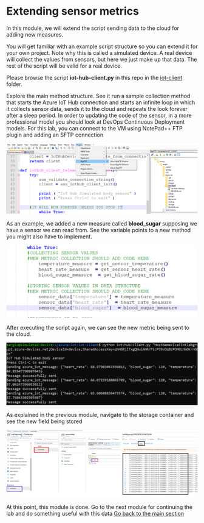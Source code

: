 # Extending sensor metrics

In this module, we will extend the script sending data to the cloud for adding new measures.

You will get familiar with an example script structure so you can extend it for your own project. Note why this is called a simulated device. A real device will collect the values from sensors, but here we just make up that data. The rest of the script will be valid for a real device.

Please browse the script **iot-hub-client.py** in this repo in the [iot-client](./) folder.

Explore the main method structure. See it run a sample collection method that starts the Azure IoT Hub connection and starts an infinite loop in which it collects sensor data, sends it to the cloud and repeats the look forever after a sleep period.
In order to updating the code of the sensor, in a more professional model you should look at DevOps Continuous Deployment models. For this lab, you can connect to the VM using NotePad++ FTP plugin and adding an SFTP connection

![Snapshot](../images/simulated-13.PNG "Azure VM")

As an example, we added a new measure called **blood_sugar** supposing we have a sensor we can read from. See the variable points to a new method you might also have to implement.

![Snapshot](../images/simulated-14.PNG "Azure VM")

After executing the script again, we can see the new metric being sent to the cloud.

![Snapshot](../images/simulated-15.PNG "Azure VM")

As explained in the previous module, navigate to the storage container and see the new field being stored

![Snapshot](../images/routing-9.png "Storage")

At this point, this module is done. Go to the next module for continuing the lab and do something useful with this data
[Go back to the main section](../README.md )
